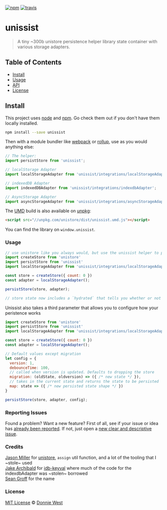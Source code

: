 <a href="https://www.npmjs.org/package/unissist"><img src="https://img.shields.io/npm/v/unissist.svg?style=flat" alt="npm"></a> <a href="https://travis-ci.org/DonnieWest/unissist"><img src="https://api.travis-ci.org/DonnieWest/unissist.svg?branch=master" alt="travis"></a>

# unissist

> A tiny ~300b unistore persistence helper library state container with various storage adapters.

## Table of Contents

- [Install](#install)
- [Usage](#usage)
- [API](#api)
- [License](#license)

## Install

This project uses [node](http://nodejs.org) and [npm](https://npmjs.com). Go check them out if you don't have them locally installed.

```sh
npm install --save unissist
```

Then with a module bundler like [webpack](https://webpack.js.org) or [rollup](http://rollupjs.org), use as you would anything else:

```js
// The helper:
import persistStore from 'unissist';

// localStorage Adapter
import localStorageAdapter from 'unissist/integrations/localStorageAdapter';

// indexedDB Adapter
import indexedDBAdapter from 'unissist/integrations/indexdbAdapter';

// AsyncStorage Adapter
import asyncStorageAdapter from 'unissist/integrations/asyncStorageAdapter';
```

The [UMD](https://github.com/umdjs/umd) build is also available on [unpkg](https://unpkg.com):

```html
<script src="//unpkg.com/unistore/dist/unissist.umd.js"></script>
```

You can find the library on `window.unissist`.

### Usage

```js
// use unistore like you always would, but use the unissist helper to persist state
import createStore from 'unistore'
import persistStore from 'unissist'
import localStorageAdapter from 'unissist/integrations/localStorageAdapter';

const store = createStore({ count: 0 })
const adapter = localStorageAdapter();

persistStore(store, adapter);

// store state now includes a `hydrated` that tells you whether or not the state has been rehydrated from the store
```

Unissist also takes a third parameter that allows you to configure how your peristence works

```js
import createStore from 'unistore'
import persistStore from 'unissist'
import localStorageAdapter from 'unissist/integrations/localStorageAdapter';

const store = createStore({ count: 0 })
const adapter = localStorageAdapter();

// Default values except migration
let config = {
  version: 1,
  debounceTime: 100,
  // called when version is updated. Defaults to dropping the store 
  migration: (oldState, oldversion) => ({ /* new state */ }),
  // takes in the current state and returns the state to be persisted
  map: state => ({ /* new persisted state shape */ })
}

persistStore(store, adapter, config);

```

### Reporting Issues

Found a problem? Want a new feature? First of all, see if your issue or idea has [already been reported](../../issues).
If not, just open a [new clear and descriptive issue](../../issues/new).

### Credits

[Jason Miller](https://github.com/developit) for [unistore](https://github.com/developit/unistore), `assign` util function, and a lot of the tooling that I ~stole~ used
</br>
[Jake Archibald](https://github.com/jakearchibald) for [idb-keyval](https://github.com/jakearchibald/idb-keyval) where much of the code for the indexdbAdapter was ~stolen~ borrowed
</br>
[Sean Groff](https://github.com/seangroff) for the name

### License

[MIT License](https://oss.ninja/mit/donniewest) © [Donnie West](https://donniewest.com)
